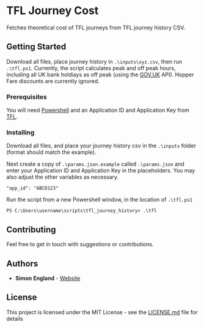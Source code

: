 # TFL Journey Cost

Fetches theoretical cost of TFL journeys from TFL journey history CSV.

## Getting Started

Download all files, place journey history in `.\inputs\xyz.csv`, then run `.\tfl.ps1`.
Currently, the script calculates peak and off peak hours, including all UK bank holdiays as off peak (using the [GOV.UK](https://www.gov.uk/bank-holidays.json) API). Hopper Fare discounts are currently ignored.

### Prerequisites

You will need [Powershell](https://github.com/PowerShell/PowerShell#get-powershell) and an Application ID and Application Key from [TFL](https://api-portal.tfl.gov.uk).

### Installing

Download all files, and place your journey history csv in the `.\inputs` folder (format should match the example).

Next create a copy of `.\params.json.example` called `.\params.json` and enter your Application ID and Application Key in the placeholders. You may also adjust the other variables as necessary.
```
"app_id": "ABCD123"
```

Run the script from a new Powershell window, in the location of `.\tfl.ps1`
```
PS C:\Users\username\scripts\tfl_journey_history> .\tfl
```

## Contributing

Feel free to get in touch with suggestions or contributions.

## Authors

* **Simon England** - [Website](https://simonengland.net)

## License

This project is licensed under the MIT License - see the [LICENSE.md](LICENSE.md) file for details
